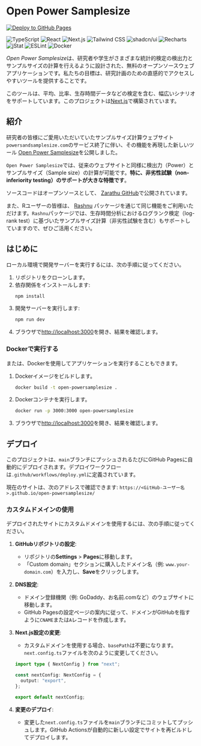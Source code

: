 # Open Power Samplesize

[![Deploy to GitHub Pages](https://github.com/zarathucorp/open-powersamplesize/actions/workflows/deploy.yml/badge.svg)](https://github.com/zarathucorp/open-powersamplesize/actions/workflows/deploy.yml)

<p align="left">
  <img src="https://img.shields.io/badge/TypeScript-007ACC?style=flat-square&logo=typescript&logoColor=white" alt="TypeScript"/>
  <img src="https://img.shields.io/badge/React-20232A?style=flat-square&logo=react&logoColor=61DAFB" alt="React"/>
  <img src="https://img.shields.io/badge/Next.js-000000?style=flat-square&logo=nextdotjs&logoColor=white" alt="Next.js"/>
  <img src="https://img.shields.io/badge/Tailwind_CSS-38B2AC?style=flat-square&logo=tailwind-css&logoColor=white" alt="Tailwind CSS"/>
  <img src="https://img.shields.io/badge/shadcn%2Fui-000000?style=flat-square" alt="shadcn/ui"/>
  <img src="https://img.shields.io/badge/Recharts-B42424?style=flat-square" alt="Recharts"/>
  <img src="https://img.shields.io/badge/jStat-3B82F6?style=flat-square" alt="jStat"/>
  <img src="https://img.shields.io/badge/ESLint-4B3263?style=flat-square&logo=eslint&logoColor=white" alt="ESLint"/>
  <img src="https://img.shields.io/badge/Docker-2496ED?style=flat-square&logo=docker&logoColor=white" alt="Docker"/>
</p>

*Open Power Samplesize*は、研究者や学生がさまざまな統計的検定の検出力とサンプルサイズの計算を行えるように設計された、無料のオープンソースウェブアプリケーションです。私たちの目標は、研究計画のための直感的でアクセスしやすいツールを提供することです。

このツールは、平均、比率、生存時間データなどの検定を含む、幅広いシナリオをサポートしています。このプロジェクトは[Next.js](https://nextjs.org)で構築されています。

## 紹介

研究者の皆様にご愛用いただいていたサンプルサイズ計算ウェブサイト`powersandsamplesize.com`のサービス終了に伴い、その機能を再現した新しいツール [Open Power Samplesize](https://zarathucorp.github.io/open-powersamplsize/)を公開しました。

`Open Power Samplesize`では、従来のウェブサイトと同様に検出力（Power）とサンプルサイズ（Sample size）の計算が可能です。**特に、非劣性試験（non-inferiority testing）のサポートが大きな特徴です**。

ソースコードはオープンソースとして、 [Zarathu GitHub](https://github.com/zarathucorp)で公開されています。

また、Rユーザーの皆様は、 [Rashnu](https://zarathucorp.github.io/rashnu/) パッケージを通じて同じ機能をご利用いただけます。`Rashnu`パッケージでは、生存時間分析におけるログランク検定（log-rank test）に基づいたサンプルサイズ計算（非劣性試験を含む）もサポートしていますので、ぜひご活用ください。

## はじめに

ローカル環境で開発サーバーを実行するには、次の手順に従ってください。

1.  リポジトリをクローンします。
2.  依存関係をインストールします:
    ```bash
    npm install
    ```
3.  開発サーバーを実行します:
    ```bash
    npm run dev
    ```
4.  ブラウザで[http://localhost:3000](http://localhost:3000)を開き、結果を確認します。

### Dockerで実行する

または、Dockerを使用してアプリケーションを実行することもできます。

1.  Dockerイメージをビルドします。
    ```bash
    docker build -t open-powersamplesize .
    ```
2.  Dockerコンテナを実行します。
    ```bash
    docker run -p 3000:3000 open-powersamplesize
    ```
3.  ブラウザで[http://localhost:3000](http://localhost:3000)を開き、結果を確認します。

## デプロイ

このプロジェクトは、`main`ブランチにプッシュされるたびにGitHub Pagesに自動的にデプロイされます。デプロイワークフローは`.github/workflows/deploy.yml`に定義されています。

現在のサイトは、次のアドレスで確認できます:
`https://<GitHub-ユーザー名>.github.io/open-powersamplesize/`

### カスタムドメインの使用

デプロイされたサイトにカスタムドメインを使用するには、次の手順に従ってください。

1.  **GitHubリポジトリの設定**:
    *   リポジトリの**Settings** > **Pages**に移動します。
    *   「Custom domain」セクションに購入したドメイン名（例: `www.your-domain.com`）を入力し、**Save**をクリックします。

2.  **DNS設定**:
    *   ドメイン登録機関（例: GoDaddy、お名前.comなど）のウェブサイトに移動します。
    *   GitHub Pagesの設定ページの案内に従って、ドメインがGitHubを指すように`CNAME`または`A`レコードを作成します。

3.  **Next.js設定の変更**:
    *   カスタムドメインを使用する場合、`basePath`は不要になります。`next.config.ts`ファイルを次のように変更してください。

    ```typescript
    import type { NextConfig } from "next";

    const nextConfig: NextConfig = {
      output: "export",
    };

    export default nextConfig;
    ```

4.  **変更のデプロイ**:
    *   変更した`next.config.ts`ファイルを`main`ブランチにコミットしてプッシュします。GitHub Actionsが自動的に新しい設定でサイトを再ビルドしてデプロイします。
